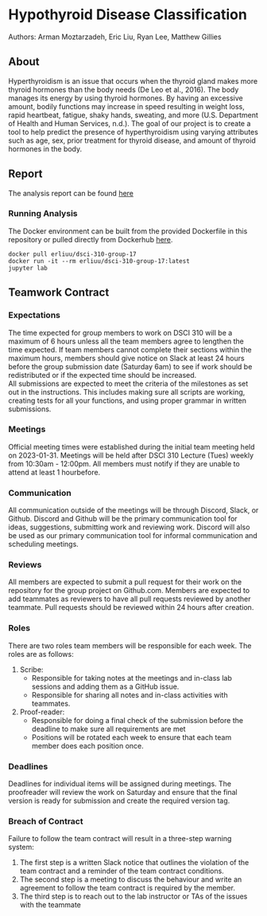 # Hypothyroid Disease Classification
Authors: Arman Moztarzadeh, Eric Liu, Ryan Lee, Matthew Gillies

## About
Hyperthyroidism is an issue that occurs when the thyroid gland makes more thyroid hormones than the body needs (De Leo et al., 2016). The body manages its energy by using thyroid hormones. By having an excessive amount, bodily functions may increase in speed resulting in weight loss, rapid heartbeat, fatigue, shaky hands, sweating, and more (U.S. Department of Health and Human Services, n.d.). The goal of our project is to create a tool to help predict the presence of hyperthyroidism using varying attributes such as age, sex, prior treatment for thyroid disease, and amount of thyroid hormones in the body.

## Report
The analysis report can be found [here](https://github.com/erliuu/dsci-310-group-17/blob/main/analysis.ipynb)

### Running Analysis
The Docker environment can be built from the provided Dockerfile in this repository or pulled directly from Dockerhub [here](https://hub.docker.com/repository/docker/erliuu/dsci-310-group-17).
```
docker pull erliuu/dsci-310-group-17
docker run -it --rm erliuu/dsci-310-group-17:latest
jupyter lab
```

## Teamwork Contract
### Expectations
The time expected for group members to work on DSCI 310 will be a maximum of 6 hours unless all the team members agree to lengthen the time expected. If team members cannot complete their sections within the maximum hours, members should give notice on Slack at least 24 hours before the group submission date (Saturday 6am) to see if work should be redistributed or if the expected time should be increased.
<br />
All submissions are expected to meet the criteria of the milestones as set out in the instructions. This includes making sure all scripts are working, creating tests for all your functions, and using proper grammar in written submissions.

### Meetings
Official meeting times were established during the initial team meeting held on 2023-01-31. Meetings will be held after DSCI 310 Lecture (Tues) weekly from 10:30am - 12:00pm. All members must notify if they are unable to attend at least 1 hourbefore.

### Communication
All communication outside of the meetings will be through Discord, Slack, or Github. Discord and Github will be the primary communication tool for ideas, suggestions, submitting work and reviewing work. Discord will also be used as our primary communication tool for informal communication and scheduling meetings.

### Reviews
All members are expected to submit a pull request for their work on the repository for the group project on Github.com. Members are expected to add teammates as reviewers to have all pull requests reviewed by another teammate. Pull requests should be reviewed within 24 hours after creation.

### Roles
There are two roles team members will be responsible for each week. The roles are as follows:
1. Scribe:
    - Responsible for taking notes at the meetings and in-class lab sessions and adding them as a GitHub issue.
    - Responsible for sharing all notes and in-class activities with teammates.
2. Proof-reader:
    - Responsible for doing a final check of the submission before the deadline to make sure all requirements are met
    - Positions will be rotated each week to ensure that each team member does each position once.

### Deadlines
Deadlines for individual items will be assigned during meetings. The proofreader will review the work on Saturday and ensure that the final version is ready for submission and create the required version tag.

### Breach of Contract
Failure to follow the team contract will result in a three-step warning system:
1. The first step is a written Slack notice that outlines the violation of the team contract and a reminder of the team contract conditions.
2. The second step is a meeting to discuss the behaviour and write an agreement to follow the team contract is required by the member.
3. The third step is to reach out to the lab instructor or TAs of the issues with the teammate

